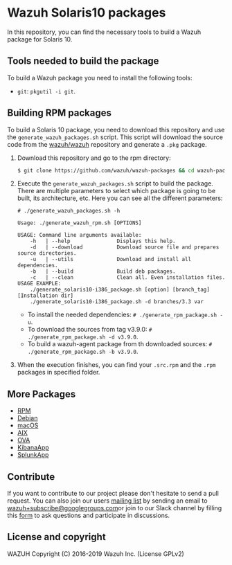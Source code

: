 Wazuh Solaris10 packages
==================

In this repository, you can find the necessary tools to build a Wazuh package for Solaris 10.

## Tools needed to build the package

To build a Wazuh package you need to install the following tools:
  - `git`: `pkgutil -i git`.

## Building RPM packages

To build a Solaris 10 package, you need to download this repository and use the `generate_wazuh_packages.sh` script. This script will download the source code from the [wazuh/wazuh](https://github.com/wazuh/wazuh) repository and generate a `.pkg` package.

1. Download this repository and go to the rpm directory:
    ```bash
    $ git clone https://github.com/wazuh/wazuh-packages && cd wazuh-packages/solaris10
    ```

2. Execute the `generate_wazuh_packages.sh` script to build the package. There are multiple parameters to select which package is going to be built, its architecture, etc. Here you can see all the different parameters:
    ```shellsession
    # ./generate_wazuh_packages.sh -h

    Usage: ./generate_wazuh_rpm.sh [OPTIONS]

    USAGE: Command line arguments available:
        -h   | --help               Displays this help.
        -d   | --download           Download source file and prepares source directories.
        -u   | --utils              Download and install all dependencies.
        -b   | --build              Build deb packages.
        -c   | --clean              Clean all. Even installation files.
    USAGE EXAMPLE:
        ./generate_solaris10-i386_package.sh [option] [branch_tag] [Installation dir]
        ./generate_solaris10-i386_package.sh -d branches/3.3 var
    ```

    * To install the needed dependencies:
        `# ./generate_rpm_package.sh -u`.
    * To download the sources from tag v3.9.0:
        `# ./generate_rpm_package.sh -d v3.9.0`.
    * To build a wazuh-agent package from th downloaded sources:
        `# ./generate_rpm_package.sh -b v3.9.0`.
    
3. When the execution finishes, you can find your `.src.rpm` and the `.rpm` packages in specified folder.

## More Packages

- [RPM](/rpms/README.md)
- [Debian](/debs/README.md)
- [macOS](/macos/README.md)
- [AIX](/aix/README.md)
- [OVA](/ova/README.md)
- [KibanaApp](/wazuhapp/README.md)
- [SplunkApp](/splunkapp/README.md)

## Contribute

If you want to contribute to our project please don't hesitate to send a pull request. You can also join our users [mailing list](https://groups.google.com/d/forum/wazuh) by sending an email to [wazuh+subscribe@googlegroups.com](mailto:wazuh+subscribe@googlegroups.com)or join to our Slack channel by filling this [form](https://wazuh.com/community/join-us-on-slack/) to ask questions and participate in discussions.

## License and copyright

WAZUH
Copyright (C) 2016-2019 Wazuh Inc.  (License GPLv2)
